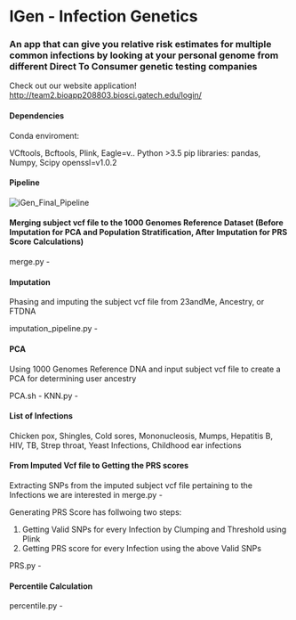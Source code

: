 # IGen - Infection Genetics 
### An app that can give you relative risk estimates for multiple common infections by looking at your personal genome from different Direct To Consumer genetic testing companies

Check out our website application! http://team2.bioapp208803.biosci.gatech.edu/login/

#### Dependencies
Conda enviroment: 

VCftools, Bcftools, Plink, Eagle=v..
Python >3.5 pip libraries: pandas, Numpy, Scipy
openssl=v1.0.2

#### Pipeline

![iGen_Final_Pipeline](https://github.gatech.edu/storage/user/43860/files/7aa4a000-5d78-11eb-8095-c328d5b1c755)

#### Merging subject vcf file to the 1000 Genomes Reference Dataset (Before Imputation for PCA and Population Stratification, After Imputation for PRS Score Calculations)

merge.py -

#### Imputation
Phasing and imputing the subject vcf file from 23andMe, Ancestry, or FTDNA

imputation_pipeline.py - 

#### PCA 
Using 1000 Genomes Reference DNA and input subject vcf file to create a PCA for determining user ancestry 

PCA.sh - 
KNN.py -

#### List of Infections
Chicken pox, Shingles, Cold sores, Mononucleosis, Mumps, Hepatitis B, HIV, TB, Strep throat, Yeast Infections, Childhood ear infections


#### From Imputed Vcf file to Getting the PRS scores
Extracting SNPs from the imputed subject vcf file pertaining to the Infections we are interested in
merge.py -

Generating PRS Score has follwoing two steps:
1. Getting Valid SNPs for every Infection by Clumping and Threshold using Plink
1. Getting PRS score for every Infection using the above Valid SNPs

PRS.py -

#### Percentile Calculation

percentile.py -
